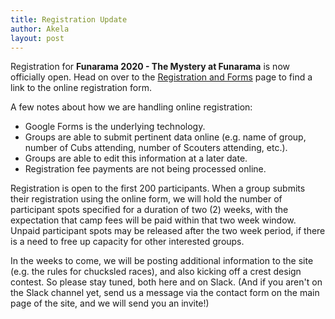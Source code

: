 ```yaml
---
title: Registration Update
author: Akela
layout: post
---
```

Registration for <b>Funarama 2020 - The Mystery at Funarama</b> is now officially open. Head on over to  the <a href="../../../forms.html">Registration and Forms</a> page to find a link to the online registration form.

A few notes about how we are handling online registration:

<ul>
<li>Google Forms is the underlying technology.</li>
<li>Groups are able to submit pertinent data online (e.g. name of group, number of Cubs attending, number of Scouters attending, etc.).</li>
<li>Groups are able to edit this information at a later date.</li>
<li>Registration fee payments are not being processed online.</li>
</ul>

Registration is open to the first 200 participants. When a group submits their registration using the online form, we will hold the number of participant spots specified for a duration of two (2) weeks, with the expectation that camp fees will be paid within that two week window. Unpaid participant spots may be released after the two week period, if there is a need to free up capacity for other interested groups.

In the weeks to come, we will be posting additional information to the site (e.g. the rules for chucksled races), and also kicking off a crest design contest. So please stay tuned, both here and on Slack. (And if you aren't on the Slack channel yet, send us a message via the contact form on the main page of the site, and we will send you an invite!)